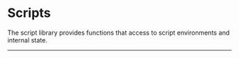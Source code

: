 # Scripts
The script library provides functions that access to script environments and internal state.

---
